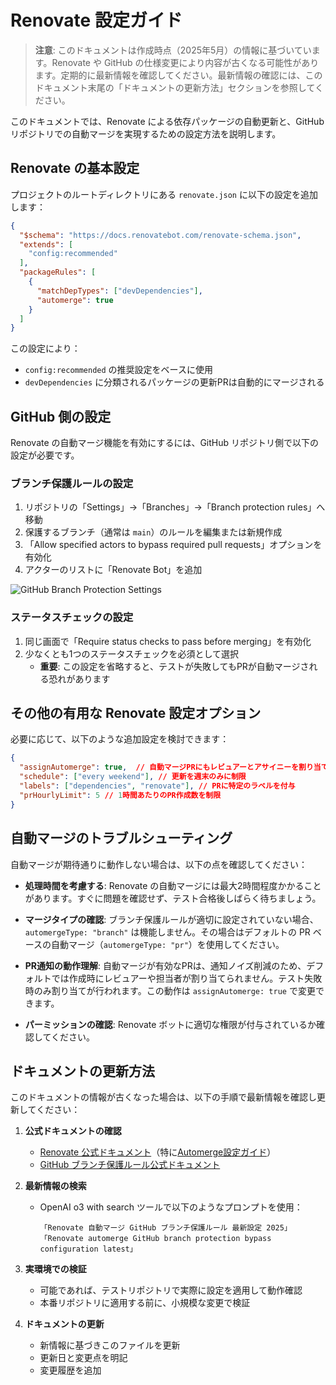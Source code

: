 # Renovate 設定ガイド

> **注意**: このドキュメントは作成時点（2025年5月）の情報に基づいています。Renovate や GitHub の仕様変更により内容が古くなる可能性があります。定期的に最新情報を確認してください。最新情報の確認には、このドキュメント末尾の「ドキュメントの更新方法」セクションを参照してください。

このドキュメントでは、Renovate による依存パッケージの自動更新と、GitHub リポジトリでの自動マージを実現するための設定方法を説明します。

## Renovate の基本設定

プロジェクトのルートディレクトリにある `renovate.json` に以下の設定を追加します：

```json
{
  "$schema": "https://docs.renovatebot.com/renovate-schema.json",
  "extends": [
    "config:recommended"
  ],
  "packageRules": [
    {
      "matchDepTypes": ["devDependencies"],
      "automerge": true
    }
  ]
}
```

この設定により：
- `config:recommended` の推奨設定をベースに使用
- `devDependencies` に分類されるパッケージの更新PRは自動的にマージされる

## GitHub 側の設定

Renovate の自動マージ機能を有効にするには、GitHub リポジトリ側で以下の設定が必要です。

### ブランチ保護ルールの設定

1. リポジトリの「Settings」→「Branches」→「Branch protection rules」へ移動
2. 保護するブランチ（通常は `main`）のルールを編集または新規作成
3. 「Allow specified actors to bypass required pull requests」オプションを有効化
4. アクターのリストに「Renovate Bot」を追加

![GitHub Branch Protection Settings](https://docs.github.com/assets/cb-46656/mw-1440/images/help/repository/bypass-pull-request-requirements.webp)

### ステータスチェックの設定

1. 同じ画面で「Require status checks to pass before merging」を有効化
2. 少なくとも1つのステータスチェックを必須として選択
   - **重要**: この設定を省略すると、テストが失敗してもPRが自動マージされる恐れがあります

## その他の有用な Renovate 設定オプション

必要に応じて、以下のような追加設定を検討できます：

```json
{
  "assignAutomerge": true,  // 自動マージPRにもレビュアーとアサイニーを割り当てる
  "schedule": ["every weekend"], // 更新を週末のみに制限
  "labels": ["dependencies", "renovate"], // PRに特定のラベルを付与
  "prHourlyLimit": 5 // 1時間あたりのPR作成数を制限
}
```

## 自動マージのトラブルシューティング

自動マージが期待通りに動作しない場合は、以下の点を確認してください：

- **処理時間を考慮する**: Renovate の自動マージには最大2時間程度かかることがあります。すぐに問題を確認せず、テスト合格後しばらく待ちましょう。

- **マージタイプの確認**: ブランチ保護ルールが適切に設定されていない場合、`automergeType: "branch"` は機能しません。その場合はデフォルトの PR ベースの自動マージ（`automergeType: "pr"`）を使用してください。

- **PR通知の動作理解**: 自動マージが有効なPRは、通知ノイズ削減のため、デフォルトでは作成時にレビュアーや担当者が割り当てられません。テスト失敗時のみ割り当てが行われます。この動作は `assignAutomerge: true` で変更できます。

- **パーミッションの確認**: Renovate ボットに適切な権限が付与されているか確認してください。

## ドキュメントの更新方法

このドキュメントの情報が古くなった場合は、以下の手順で最新情報を確認し更新してください：

1. **公式ドキュメントの確認**
   - [Renovate 公式ドキュメント](https://docs.renovatebot.com/)（特に[Automerge設定ガイド](https://docs.renovatebot.com/key-concepts/automerge/)）
   - [GitHub ブランチ保護ルール公式ドキュメント](https://docs.github.com/ja/repositories/configuring-branches-and-merges-in-your-repository/managing-protected-branches/about-protected-branches)

2. **最新情報の検索**
   - OpenAI o3 with search ツールで以下のようなプロンプトを使用：
     ```
     「Renovate 自動マージ GitHub ブランチ保護ルール 最新設定 2025」
     「Renovate automerge GitHub branch protection bypass configuration latest」
     ```

3. **実環境での検証**
   - 可能であれば、テストリポジトリで実際に設定を適用して動作確認
   - 本番リポジトリに適用する前に、小規模な変更で検証

4. **ドキュメントの更新**
   - 新情報に基づきこのファイルを更新
   - 更新日と変更点を明記
   - 変更履歴を追加
